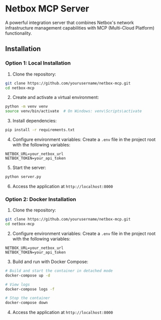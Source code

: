 # Netbox MCP Server

A powerful integration server that combines Netbox's network infrastructure management capabilities with MCP (Multi-Cloud Platform) functionality. 

## Installation

### Option 1: Local Installation

1. Clone the repository:
```bash
git clone https://github.com/yourusername/netbox-mcp.git
cd netbox-mcp
```

2. Create and activate a virtual environment:
```bash
python -m venv venv
source venv/bin/activate  # On Windows: venv\Scripts\activate
```

3. Install dependencies:
```bash
pip install -r requirements.txt
```

4. Configure environment variables:
Create a `.env` file in the project root with the following variables:
```
NETBOX_URL=your_netbox_url
NETBOX_TOKEN=your_api_token
```
5. Start the server:
```bash
python server.py
```

6. Access the application at `http://localhost:8000`

### Option 2: Docker Installation

1. Clone the repository:
```bash
git clone https://github.com/yourusername/netbox-mcp.git
cd netbox-mcp
```

2. Configure environment variables:
Create a `.env` file in the project root with the following variables:
```
NETBOX_URL=your_netbox_url
NETBOX_TOKEN=your_api_token
```

3. Build and run with Docker Compose:
```bash
# Build and start the container in detached mode
docker-compose up -d

# View logs
docker-compose logs -f

# Stop the container
docker-compose down
```

4. Access the application at `http://localhost:8000`
